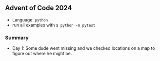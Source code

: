## Advent of Code 2024
 - Language: `python`
 - run all examples with `$ python -m pytest`

### Summary
 - Day 1: Some dude went missing and we checked locations on a map to figure out where he might be.